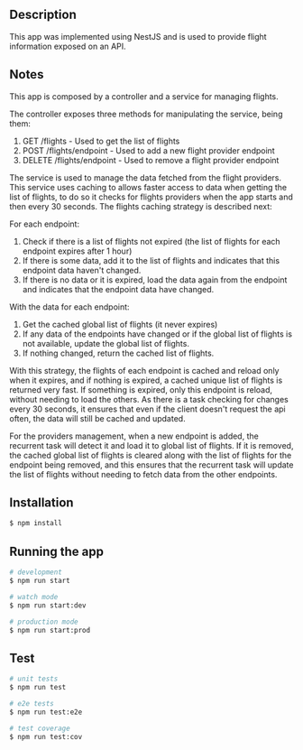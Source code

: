 ## Description

This app was implemented using NestJS and is used to provide flight information exposed on an API.

## Notes
This app is composed by a controller and a service for managing flights.

The controller exposes three methods for manipulating the service, being them:
1) GET /flights - Used to get the list of flights
2) POST /flights/endpoint - Used to add a new flight provider endpoint
3) DELETE /flights/endpoint - Used to remove a flight provider endpoint

The service is used to manage the data fetched from the flight providers. 
This service uses caching to allows faster access to data when getting the list of flights, to do so it checks for flights providers when the app starts and then every 30 seconds.
The flights caching strategy is described next:

For each endpoint:
1) Check if there is a list of flights not expired (the list of flights for each endpoint expires after 1 hour)
2) If there is some data, add it to the list of flights and indicates that this endpoint data haven't changed.
3) If there is no data or it is expired, load the data again from the endpoint and indicates that the endpoint data have changed.

With the data for each endpoint:
1) Get the cached global list of flights (it never expires)
2) If any data of the endpoints have changed or if the global list of flights is not available, update the global list of flights.
3) If nothing changed, return the cached list of flights.

With this strategy, the flights of each endpoint is cached and reload only when it expires, and if nothing is expired, a cached unique list of flights is returned very fast. If something is expired, only this endpoint is reload, without needing to load the others. As there is a task checking for changes every 30 seconds, it ensures that even if the client doesn't request the api often, the data will still be cached and updated.

For the providers management, when a new endpoint is added, the recurrent task will detect it and load it to global list of flights. If it is removed, the cached global list of flights is cleared along with the list of flights for the endpoint being removed, and this ensures that the recurrent task will update the list of flights without needing to fetch data from the other endpoints.


## Installation

```bash
$ npm install
```

## Running the app

```bash
# development
$ npm run start

# watch mode
$ npm run start:dev

# production mode
$ npm run start:prod
```

## Test

```bash
# unit tests
$ npm run test

# e2e tests
$ npm run test:e2e

# test coverage
$ npm run test:cov
```
